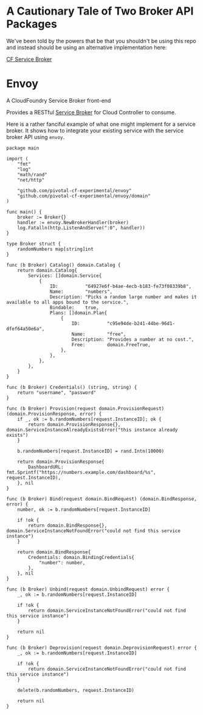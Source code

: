 # A Cautionary Tale of Two Broker API Packages

We've been told by the powers that be that you shouldn't be using this repo and instead should be using an alternative implementation here:

[CF Service Broker](https://github.com/pivotal-cf/brokerapi)

# Envoy

A CloudFoundry Service Broker front-end

Provides a RESTful [Service Broker](http://docs.cloudfoundry.org/services/api.html) for Cloud Controller to consume.

Here is a rather fanciful example of what one might implement for a service broker. It shows how to integrate your existing service with the service broker API using `envoy`.

```golang
package main

import (
	"fmt"
	"log"
	"math/rand"
	"net/http"

	"github.com/pivotal-cf-experimental/envoy"
	"github.com/pivotal-cf-experimental/envoy/domain"
)

func main() {
	broker := Broker{}
	handler := envoy.NewBrokerHandler(broker)
	log.Fatalln(http.ListenAndServe(":0", handler))
}

type Broker struct {
	randomNumbers map[string]int
}

func (b Broker) Catalog() domain.Catalog {
	return domain.Catalog{
		Services: []domain.Service{
			{
				ID:          "64927e6f-b4ae-4ecb-b183-fe73f08339b8",
				Name:        "numbers",
				Description: "Picks a random large number and makes it available to all apps bound to the service.",
				Bindable:    true,
				Plans: []domain.Plan{
					{
						ID:          "c95e94de-b241-44be-96d1-dfef64a50e6a",
						Name:        "free",
						Description: "Provides a number at no cost.",
						Free:        domain.FreeTrue,
					},
				},
			},
		},
	}
}

func (b Broker) Credentials() (string, string) {
	return "username", "password"
}

func (b Broker) Provision(request domain.ProvisionRequest) (domain.ProvisionResponse, error) {
	if _, ok := b.randomNumbers[request.InstanceID]; ok {
		return domain.ProvisionResponse{}, domain.ServiceInstanceAlreadyExistsError("this instance already exists")
	}

	b.randomNumbers[request.InstanceID] = rand.Intn(10000)

	return domain.ProvisionResponse{
		DashboardURL: fmt.Sprintf("https://numbers.example.com/dashboard/%s", request.InstanceID),
	}, nil
}

func (b Broker) Bind(request domain.BindRequest) (domain.BindResponse, error) {
	number, ok := b.randomNumbers[request.InstanceID]

	if !ok {
		return domain.BindResponse{}, domain.ServiceInstanceNotFoundError("could not find this service instance")
	}

	return domain.BindResponse{
		Credentials: domain.BindingCredentials{
			"number": number,
		},
	}, nil
}

func (b Broker) Unbind(request domain.UnbindRequest) error {
	_, ok := b.randomNumbers[request.InstanceID]

	if !ok {
		return domain.ServiceInstanceNotFoundError("could not find this service instance")
	}

	return nil
}

func (b Broker) Deprovision(request domain.DeprovisionRequest) error {
	_, ok := b.randomNumbers[request.InstanceID]

	if !ok {
		return domain.ServiceInstanceNotFoundError("could not find this service instance")
	}

	delete(b.randomNumbers, request.InstanceID)

	return nil
}
```
